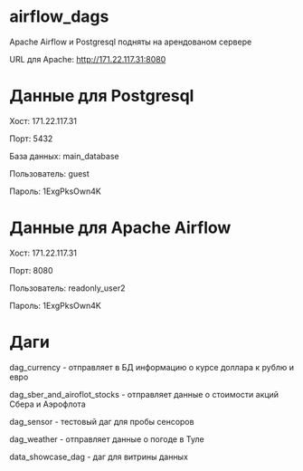 # airflow_dags

Apache Airflow и Postgresql подняты на арендованом сервере 

URL для Apache: http://171.22.117.31:8080

# Данные для Postgresql

Хост: 171.22.117.31

Порт: 5432

База данных: main_database

Пользователь: guest

Пароль: 1ExgPksOwn4K

# Данные для Apache Airflow

Хост: 171.22.117.31

Порт: 8080

Пользователь: readonly_user2

Пароль: 1ExgPksOwn4K

# Даги

dag_currency - отправляет в БД информацию о курсе доллара к рублю и евро

dag_sber_and_airoflot_stocks - отправляет данные о стоимости акций Сбера и Аэрофлота 

dag_sensor - тестовый даг для пробы сенсоров

dag_weather - отправляет данные о погоде в Туле 

data_showcase_dag - даг для витрины данных 
